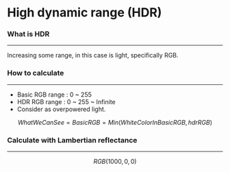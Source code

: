 # High dynamic range (HDR)
### What is HDR
---
Increasing some range, in this case is light, specifically RGB.

### How to calculate
---
- Basic RGB range : 0 ~ 255
- HDR RGB range : 0 ~ 255 ~ Infinite
- Consider as overpowered light.

$$
WhatWeCanSee = BasicRGB = Min(WhiteColorInBasicRGB, hdrRGB)
$$

### Calculate with Lambertian reflectance
---
$$
RGB (1000, 0, 0)
$$